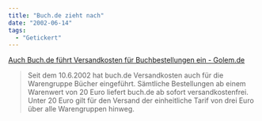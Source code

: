 ```yaml
---
title: "Buch.de zieht nach"
date: "2002-06-14"
tags:
  - "Getickert"
---
```


[Auch Buch.de führt Versandkosten für Buchbestellungen ein - Golem.de](http://www.golem.de/0206/20328.html)

> Seit dem 10.6.2002 hat buch.de Versandkosten auch für die Warengruppe Bücher eingeführt. Sämtliche Bestellungen ab einem Warenwert von 20 Euro liefert buch.de ab sofort versandkostenfrei. Unter 20 Euro gilt für den Versand der einheitliche Tarif von drei Euro über alle Warengruppen hinweg.
